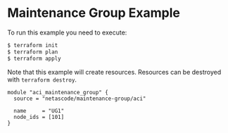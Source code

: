 <!-- BEGIN_TF_DOCS -->
# Maintenance Group Example

To run this example you need to execute:

```bash
$ terraform init
$ terraform plan
$ terraform apply
```

Note that this example will create resources. Resources can be destroyed with `terraform destroy`.

```hcl
module "aci_maintenance_group" {
  source = "netascode/maintenance-group/aci"

  name     = "UG1"
  node_ids = [101]
}

```
<!-- END_TF_DOCS -->